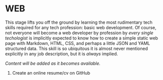 # WEB

This stage lifts you off the ground by learning the most rudimentary tech skills required for any tech profession: basic web development. Of course, not everyone will become a web developer by profession by *every single techologist* is implicitly expected to know how to create a simple static web page with Markdown, HTML, CSS, and perhaps a little JSON and YAML structured data. This skill is so ubiquitous it is almost never mentioned explicitly in any job description, but it is *always* implied.

*Content will be added as it becomes available.*

1. Create an online resume/cv on GitHub
